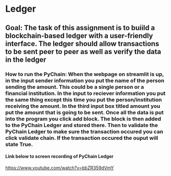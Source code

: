 # Ledger
## Goal: The task of this assignment is to buiild a blockchain-based ledger with a user-friendly interface. The ledger should allow transactions to be sent peer to peer as well as verify the data in the ledger
### How to run the PyChain: When the webpage on streamlit is up, in the input sender information you put the name of the person sending the amount. This could be a single person or a financial institution. In the input to reciever information you put the same thing except this time you put the person/institution receiving the amount. In the third input box titled amount you put the amount that is going to be sent. Once all the data is put into the program you click add block. The block is then added to the PyChain Ledger and stored there. Then to validate the PyChain Ledger to make sure the transaction occured you can click validate chain. If the transaction occured the ouput will state True.

#### Link below to screen recording of PyChain Ledger
https://www.youtube.com/watch?v=bbZR359dVmY
